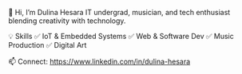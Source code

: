 👋 Hi, I’m Dulina Hesara
IT undergrad, musician, and tech enthusiast blending creativity with technology.

💡 Skills
✅ IoT & Embedded Systems ✅ Web & Software Dev ✅ Music Production ✅ Digital Art

📫 Connect: https://www.linkedin.com/in/dulina-hesara 
